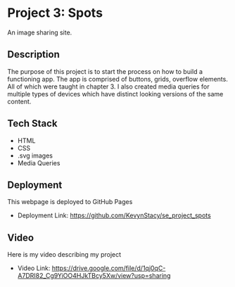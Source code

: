 # Project 3: Spots

An image sharing site.

## Description

The purpose of this project is to start the process on how to build a functioning app. The app is comprised of buttons, grids, overflow elements. All of which were taught in chapter 3. I also created media queries for multiple types of devices which have distinct looking versions of the same content.

## Tech Stack

- HTML
- CSS
- .svg images
- Media Queries

## Deployment

This webpage is deployed to GitHub Pages

- Deployment Link: https://github.com/KevynStacy/se_project_spots

## Video

Here is my video describing my project

- Video Link: https://drive.google.com/file/d/1qj0qC-A7DRI82_Cg9YiOO4HJkTBcy5Xw/view?usp=sharing